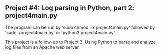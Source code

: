 ## Project #4: Log parsing in Python, part 2: project4main.py

The program can be run by 'sudo chmod +x project4main.py' followed by 'sudo ./project4main.py' or 'python3 project4main.py'

This project is a follow-up to Project 3, Using Python to parse and analyze log files from an Apache web server